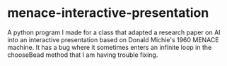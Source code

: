 # menace-interactive-presentation
A python program I made for a class that adapted a research paper on AI into an interactive presentation based on Donald Michie's 1960 MENACE machine. It has a bug where it sometimes enters an infinite loop in the chooseBead method that I am having trouble fixing.
